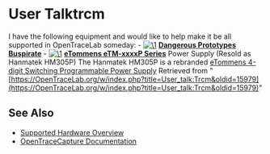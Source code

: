# User Talktrcm

I have the following equipment and would like to help make it be all supported in OpenTraceLab someday: \- [![\1](../../assets/hardware/general/\2)](./File:Nuvola_OK.png.html) **[Dangerous Prototypes Buspirate](Dangerous_Prototypes_Buspirate.html "Dangerous Prototypes Buspirate")** \- [![\1](../../assets/hardware/general/\2)](./File:Nuvola_Orange.png.html) **[eTommens eTM-xxxxP Series](ETommens_eTM-xxxxP_Series.html "ETommens eTM-xxxxP Series")** Power Supply (Resold as Hanmatek HM305P) The Hanmatek HM305P is a rebranded [eTommens 4-digit Switching Programmable Power Supply](http://www.etommens.com/products-258560-258566-0.html#bodycontent%7C)
Retrieved from "[https://OpenTraceLab.org/w/index.php?title=User_talk:Trcm&oldid=15979](https://OpenTraceLab.org/w/index.php?title=User_talk:Trcm&oldid=15979)"

## See Also
- [Supported Hardware Overview](../supported-hardware.md)
- [OpenTraceCapture Documentation](../../opentracecapture/overview.md)
